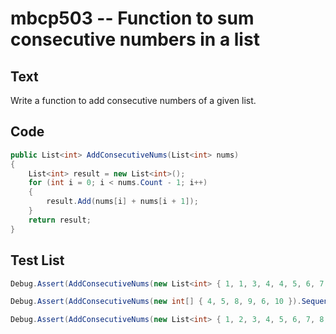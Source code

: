 # mbcp503 -- Function to sum consecutive numbers in a list

## Text

Write a function to add consecutive numbers of a given list.

## Code

```csharp
public List<int> AddConsecutiveNums(List<int> nums) 
{
    List<int> result = new List<int>();
    for (int i = 0; i < nums.Count - 1; i++)
    {
        result.Add(nums[i] + nums[i + 1]);
    }
    return result;
}
```

## Test List

```csharp
Debug.Assert(AddConsecutiveNums(new List<int> { 1, 1, 3, 4, 4, 5, 6, 7 }).SequenceEqual(new List<int> { 2, 4, 7, 8, 9, 11, 13 }));
```

```csharp
Debug.Assert(AddConsecutiveNums(new int[] { 4, 5, 8, 9, 6, 10 }).SequenceEqual(new int[] { 9, 13, 17, 15, 16 }));
```

```csharp
Debug.Assert(AddConsecutiveNums(new List<int> { 1, 2, 3, 4, 5, 6, 7, 8, 9, 10 }).SequenceEqual(new List<int> { 3, 5, 7, 9, 11, 13, 15, 17, 19 }));
```
